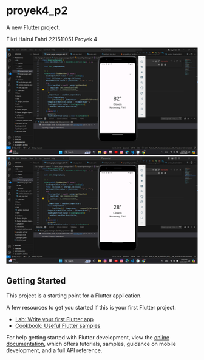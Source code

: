 # proyek4_p2

A new Flutter project.

Fikri Hairul Fahri 221511051 Proyek 4

![Image](Karawang_051_Farenheit.png)
![Image](Karawang_051_Celcius.png)
## Getting Started

This project is a starting point for a Flutter application.

A few resources to get you started if this is your first Flutter project:

- [Lab: Write your first Flutter app](https://docs.flutter.dev/get-started/codelab)
- [Cookbook: Useful Flutter samples](https://docs.flutter.dev/cookbook)

For help getting started with Flutter development, view the
[online documentation](https://docs.flutter.dev/), which offers tutorials,
samples, guidance on mobile development, and a full API reference.
